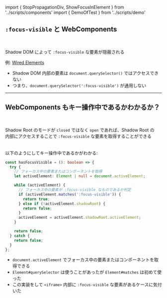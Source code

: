 import { StopPropagationDiv, ShowFocusInElement } from '../scripts/components'
import { DemoOfTest } from '../scripts/demo'

## `:focus-visible` と WebComponents

<br />

Shadow DOM によって `:focus-visible` な要素が隠蔽される

<StopPropagationDiv className="p-demo-of-wired-elements">
  例: <a href="https://wiredjs.com/">Wired Elements</a>
  <DemoOfTest />
</StopPropagationDiv>


- Shadow DOM 内部の要素は `document.querySelector()` ではアクセスできない
- つまり、`document.querySelector(':focus-visible')` が通用しない

---

## WebComponents もキー操作中であるかわかるか？

<br />

Shadow Root のモードが `closed` ではなく `open` であれば、Shadow Root の<br />
内部にアクセスすることで `:focus-visible` な要素を取得することができる<br />
<br />
<br />
以下のようにしてキー操作中であるかがわかる:

```typescript
const hasFocusVisible = (): boolean => {
  try {
    // フォーカス中の要素またはコンポーネントを取得
    let activeElement: Element | null = document.activeElement;

    while (activeElement) {
      // フォーカス中の要素が :focus-visible なものであるか判定
      if (activeElement.matches(':focus-visible')) {
        return true;
      } else if (!activeElement.shadowRoot) {
        return false;
      }
      activeElement = activeElement.shadowRoot.activeElement;
    }

    return false;
  } catch {
    return false;
  }
};
```

- `document.activeElement` でフォーカス中の要素またはコンポーネントを取得できる
- `Element#querySelector` は使うことがあったが `Element#matches` は初めて使った
- この実装をして `<iframe>` 内部に `:focus-visible` な要素があるケースに気付いた
